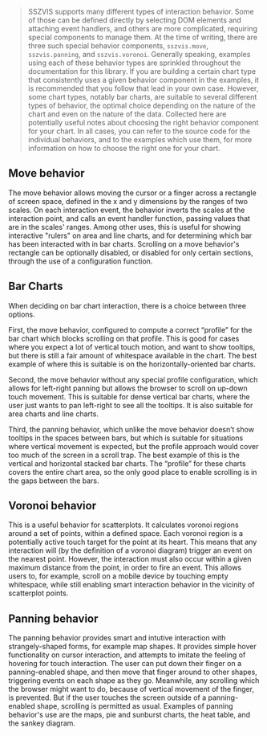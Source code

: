 > SSZVIS supports many different types of interaction behavior. Some of those can be defined directly by selecting DOM elements and attaching event handlers, and others are more complicated, requiring special components to manage them. At the time of writing, there are three such special behavior components, `sszvis.move`, `sszvis.panning`, and `sszvis.voronoi`. Generally speaking, examples using each of these behavior types are sprinkled throughout the documentation for this library. If you are building a certain chart type that consistently uses a given behavior component in the examples, it is recommended that you follow that lead in your own case. However, some chart types, notably bar charts, are suitable to several different types of behavior, the optimal choice depending on the nature of the chart and even on the nature of the data. Collected here are potentially useful notes about choosing the right behavior component for your chart. In all cases, you can refer to the source code for the individual behaviors, and to the examples which use them, for more information on how to choose the right one for your chart.

## Move behavior

The move behavior allows moving the cursor or a finger across a rectangle of screen space, defined in the x and y dimensions by the ranges of two scales. On each interaction event, the behavior inverts the scales at the interaction point, and calls an event handler function, passing values that are in the scales' ranges. Among other uses, this is useful for showing interactive "rulers" on area and line charts, and for determining which bar has been interacted with in bar charts. Scrolling on a move behavior's rectangle can be optionally disabled, or disabled for only certain sections, through the use of a configuration function.

## Bar Charts

When deciding on bar chart interaction, there is a choice between three options.

First, the move behavior, configured to compute a correct “profile” for the bar chart which blocks scrolling on that profile. This is good for cases where you expect a lot of vertical touch motion, and want to show tooltips, but there is still a fair amount of whitespace available in the chart. The best example of where this is suitable is on the horizontally-oriented bar charts.

Second, the move behavior without any special profile configuration, which allows for left-right panning but allows the browser to scroll on up-down touch movement. This is suitable for dense vertical bar charts, where the user just wants to pan left-right to see all the tooltips. It is also suitable for area charts and line charts.

Third, the panning behavior, which unlike the move behavior doesn’t show tooltips in the spaces between bars, but which is suitable for situations where vertical movement is expected, but the profile approach would cover too much of the screen in a scroll trap. The best example of this is the vertical and horizontal stacked bar charts. The “profile” for these charts covers the entire chart area, so the only good place to enable scrolling is in the gaps between the bars.

## Voronoi behavior

This is a useful behavior for scatterplots. It calculates voronoi regions around a set of points, within a defined space. Each voronoi region is a potentially active touch target for the point at its heart. This means that any interaction will (by the definition of a voronoi diagram) trigger an event on the nearest point. However, the interaction must also occur within a given maximum distance from the point, in order to fire an event. This allows users to, for example, scroll on a mobile device by touching empty whitespace, while still enabling smart interaction behavior in the vicinity of scatterplot points.

## Panning behavior

The panning behavior provides smart and intutive interaction with strangely-shaped forms, for example map shapes. It provides simple hover functionality on cursor interaction, and attempts to imitate the feeling of hovering for touch interaction. The user can put down their finger on a panning-enabled shape, and then move that finger around to other shapes, triggering events on each shape as they go. Meanwhile, any scrolling which the browser might want to do, because of vertical movement of the finger, is prevented. But if the user touches the screen outside of a panning-enabled shape, scrolling is permitted as usual. Examples of panning behavior's use are the maps, pie and sunburst charts, the heat table, and the sankey diagram.
